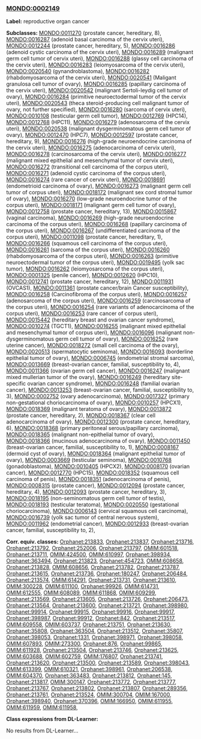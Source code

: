 
### [MONDO:0002149](http://purl.obolibrary.org/obo/MONDO_0002149)
**Label:** reproductive organ cancer

**Subclasses:** [MONDO:0011270](http://purl.obolibrary.org/obo/MONDO_0011270) (prostate cancer, hereditary, 8), [MONDO:0016287](http://purl.obolibrary.org/obo/MONDO_0016287) (adenoid basal carcinoma of the cervix uteri), [MONDO:0012244](http://purl.obolibrary.org/obo/MONDO_0012244) (prostate cancer, hereditary, 5), [MONDO:0016286](http://purl.obolibrary.org/obo/MONDO_0016286) (adenoid cystic carcinoma of the cervix uteri), [MONDO:0016289](http://purl.obolibrary.org/obo/MONDO_0016289) (malignant germ cell tumor of cervix uteri), [MONDO:0016288](http://purl.obolibrary.org/obo/MONDO_0016288) (glassy cell carcinoma of the cervix uteri), [MONDO:0016283](http://purl.obolibrary.org/obo/MONDO_0016283) (leiomyosarcoma of the cervix uteri), [MONDO:0020540](http://purl.obolibrary.org/obo/MONDO_0020540) (gynandroblastoma), [MONDO:0016282](http://purl.obolibrary.org/obo/MONDO_0016282) (rhabdomyosarcoma of the cervix uteri), [MONDO:0020541](http://purl.obolibrary.org/obo/MONDO_0020541) (Maligant granulosa cell tumor of ovary), [MONDO:0016285](http://purl.obolibrary.org/obo/MONDO_0016285) (papillary carcinoma of the cervix uteri), [MONDO:0020542](http://purl.obolibrary.org/obo/MONDO_0020542) (malignant Sertoli-leydig cell tumor of ovary), [MONDO:0016284](http://purl.obolibrary.org/obo/MONDO_0016284) (primitive neuroectodermal tumor of the cervix uteri), [MONDO:0020543](http://purl.obolibrary.org/obo/MONDO_0020543) (theca steroid-producing cell malignant tumor of ovary, not further specified), [MONDO:0016280](http://purl.obolibrary.org/obo/MONDO_0016280) (sarcoma of cervix uteri), [MONDO:0010108](http://purl.obolibrary.org/obo/MONDO_0010108) (testicular germ cell tumor), [MONDO:0012769](http://purl.obolibrary.org/obo/MONDO_0012769) (HPC14), [MONDO:0012768](http://purl.obolibrary.org/obo/MONDO_0012768) (HPC11), [MONDO:0016279](http://purl.obolibrary.org/obo/MONDO_0016279) (adenosarcoma of the cervix uteri), [MONDO:0020538](http://purl.obolibrary.org/obo/MONDO_0020538) (malignant dysgerminomatous germ cell tumor of ovary), [MONDO:0012470](http://purl.obolibrary.org/obo/MONDO_0012470) (HPC7), [MONDO:0012597](http://purl.obolibrary.org/obo/MONDO_0012597) (prostate cancer, hereditary, 9), [MONDO:0016276](http://purl.obolibrary.org/obo/MONDO_0016276) (high-grade neuroendocrine carcinoma of the cervix uteri), [MONDO:0016275](http://purl.obolibrary.org/obo/MONDO_0016275) (adenocarcinoma of cervix uteri), [MONDO:0016278](http://purl.obolibrary.org/obo/MONDO_0016278) (carcinosarcoma of the cervix uteri), [MONDO:0016277](http://purl.obolibrary.org/obo/MONDO_0016277) (malignant mixed epithelial and mesenchymal tumor of cervix uteri), [MONDO:0016272](http://purl.obolibrary.org/obo/MONDO_0016272) (transitional cell carcinoma of the corpus uteri), [MONDO:0016271](http://purl.obolibrary.org/obo/MONDO_0016271) (adenoid cystic carcinoma of the corpus uteri), [MONDO:0016274](http://purl.obolibrary.org/obo/MONDO_0016274) (rare cancer of cervix uteri), [MONDO:0018691](http://purl.obolibrary.org/obo/MONDO_0018691) (endometrioid carcinoma of ovary), [MONDO:0016273](http://purl.obolibrary.org/obo/MONDO_0016273) (malignant germ cell tumor of corpus uteri), [MONDO:0018172](http://purl.obolibrary.org/obo/MONDO_0018172) (malignant sex cord stromal tumor of ovary), [MONDO:0016270](http://purl.obolibrary.org/obo/MONDO_0016270) (low-grade neuroendocrine tumor of the corpus uteri), [MONDO:0018171](http://purl.obolibrary.org/obo/MONDO_0018171) (malignant germ cell tumor of ovary), [MONDO:0012758](http://purl.obolibrary.org/obo/MONDO_0012758) (prostate cancer, hereditary, 13), [MONDO:0015867](http://purl.obolibrary.org/obo/MONDO_0015867) (vaginal carcinoma), [MONDO:0016269](http://purl.obolibrary.org/obo/MONDO_0016269) (high-grade neuroendocrine carcinoma of the corpus uteri), [MONDO:0016268](http://purl.obolibrary.org/obo/MONDO_0016268) (papillary carcinoma of the corpus uteri), [MONDO:0016267](http://purl.obolibrary.org/obo/MONDO_0016267) (undifferentiated carcinoma of the corpus uteri), [MONDO:0011098](http://purl.obolibrary.org/obo/MONDO_0011098) (prostate cancer, hereditary, 1), [MONDO:0016266](http://purl.obolibrary.org/obo/MONDO_0016266) (squamous cell carcinoma of the corpus uteri), [MONDO:0016261](http://purl.obolibrary.org/obo/MONDO_0016261) (sarcoma of the corpus uteri), [MONDO:0016260](http://purl.obolibrary.org/obo/MONDO_0016260) (rhabdomyosarcoma of the corpus uteri), [MONDO:0016263](http://purl.obolibrary.org/obo/MONDO_0016263) (primitive neuroectodermal tumor of the corpus uteri), [MONDO:0019495](http://purl.obolibrary.org/obo/MONDO_0019495) (yolk sac tumor), [MONDO:0016262](http://purl.obolibrary.org/obo/MONDO_0016262) (leiomyosarcoma of the corpus uteri), [MONDO:0001325](http://purl.obolibrary.org/obo/MONDO_0001325) (penile cancer), [MONDO:0012620](http://purl.obolibrary.org/obo/MONDO_0012620) (HPC10), [MONDO:0012741](http://purl.obolibrary.org/obo/MONDO_0012741) (prostate cancer, hereditary, 12), [MONDO:0011931](http://purl.obolibrary.org/obo/MONDO_0011931) (OVCAS1), [MONDO:0011361](http://purl.obolibrary.org/obo/MONDO_0011361) (prostate cancer/brain Cancer susceptibility), [MONDO:0016258](http://purl.obolibrary.org/obo/MONDO_0016258) (Carcinofibroma of the corpus uteri), [MONDO:0016257](http://purl.obolibrary.org/obo/MONDO_0016257) (adenosarcoma of the corpus uteri), [MONDO:0016259](http://purl.obolibrary.org/obo/MONDO_0016259) (carcinosarcoma of the corpus uteri), [MONDO:0016254](http://purl.obolibrary.org/obo/MONDO_0016254) (rare variants of adenocarcinoma of the corpus uteri), [MONDO:0016253](http://purl.obolibrary.org/obo/MONDO_0016253) (rare cancer of corpus uteri), [MONDO:0015442](http://purl.obolibrary.org/obo/MONDO_0015442) (hereditary breast and ovarian cancer syndrome), [MONDO:0010274](http://purl.obolibrary.org/obo/MONDO_0010274) (TGCT1), [MONDO:0016255](http://purl.obolibrary.org/obo/MONDO_0016255) (malignant mixed epithelial and mesenchymal tumor of corpus uteri), [MONDO:0016096](http://purl.obolibrary.org/obo/MONDO_0016096) (malignant non-dysgerminomatous germ cell tumor of ovary), [MONDO:0016252](http://purl.obolibrary.org/obo/MONDO_0016252) (rare uterine cancer), [MONDO:0018272](http://purl.obolibrary.org/obo/MONDO_0018272) (small cell carcinoma of the ovary), [MONDO:0020513](http://purl.obolibrary.org/obo/MONDO_0020513) (spermatocytic seminoma), [MONDO:0016093](http://purl.obolibrary.org/obo/MONDO_0016093) (borderline epithelial tumor of ovary), [MONDO:0006745](http://purl.obolibrary.org/obo/MONDO_0006745) (endometrial stromal sarcoma), [MONDO:0013669](http://purl.obolibrary.org/obo/MONDO_0013669) (breast-ovarian cancer, familial, susceptibility to, 4), [MONDO:0011366](http://purl.obolibrary.org/obo/MONDO_0011366) (ovarian germ cell cancer), [MONDO:0016247](http://purl.obolibrary.org/obo/MONDO_0016247) (malignant mixed mullerian tumor of the ovary), [MONDO:0016249](http://purl.obolibrary.org/obo/MONDO_0016249) (hereditary site-specific ovarian cancer syndrome), [MONDO:0016248](http://purl.obolibrary.org/obo/MONDO_0016248) (familial ovarian cancer), [MONDO:0013253](http://purl.obolibrary.org/obo/MONDO_0013253) (breast-ovarian cancer, familial, susceptibility to, 3), [MONDO:0002752](http://purl.obolibrary.org/obo/MONDO_0002752) (ovary adenocarcinoma), [MONDO:0017327](http://purl.obolibrary.org/obo/MONDO_0017327) (primary non-gestational choriocarcinoma of ovary), [MONDO:0010257](http://purl.obolibrary.org/obo/MONDO_0010257) (HPCX1), [MONDO:0018369](http://purl.obolibrary.org/obo/MONDO_0018369) (malignant teratoma of ovary), [MONDO:0013872](http://purl.obolibrary.org/obo/MONDO_0013872) (prostate cancer, hereditary, 2), [MONDO:0018367](http://purl.obolibrary.org/obo/MONDO_0018367) (clear cell adenocarcinoma of ovary), [MONDO:0012300](http://purl.obolibrary.org/obo/MONDO_0012300) (prostate cancer, hereditary, 6), [MONDO:0018368](http://purl.obolibrary.org/obo/MONDO_0018368) (primary peritoneal serous/papillary carcinoma), [MONDO:0018365](http://purl.obolibrary.org/obo/MONDO_0018365) (malignant non-epithelial tumor of ovary), [MONDO:0018366](http://purl.obolibrary.org/obo/MONDO_0018366) (mucinous adenocarcinoma of ovary), [MONDO:0011450](http://purl.obolibrary.org/obo/MONDO_0011450) (breast-ovarian cancer, familial, susceptibility to, 1), [MONDO:0008167](http://purl.obolibrary.org/obo/MONDO_0008167) (dermoid cyst of ovary), [MONDO:0018364](http://purl.obolibrary.org/obo/MONDO_0018364) (malignant epithelial tumor of ovary), [MONDO:0003669](http://purl.obolibrary.org/obo/MONDO_0003669) (testicular seminoma), [MONDO:0010768](http://purl.obolibrary.org/obo/MONDO_0010768) (gonadoblastoma), [MONDO:0010405](http://purl.obolibrary.org/obo/MONDO_0010405) (HPCX2), [MONDO:0008170](http://purl.obolibrary.org/obo/MONDO_0008170) (ovarian cancer), [MONDO:0012770](http://purl.obolibrary.org/obo/MONDO_0012770) (HPC15), [MONDO:0018352](http://purl.obolibrary.org/obo/MONDO_0018352) (squamous cell carcinoma of penis), [MONDO:0018351](http://purl.obolibrary.org/obo/MONDO_0018351) (adenocarcinoma of penis), [MONDO:0008315](http://purl.obolibrary.org/obo/MONDO_0008315) (prostate cancer), [MONDO:0012094](http://purl.obolibrary.org/obo/MONDO_0012094) (prostate cancer, hereditary, 4), [MONDO:0012093](http://purl.obolibrary.org/obo/MONDO_0012093) (prostate cancer, hereditary, 3), [MONDO:0018195](http://purl.obolibrary.org/obo/MONDO_0018195) (non-seminomatous germ cell tumor of testis), [MONDO:0018193](http://purl.obolibrary.org/obo/MONDO_0018193) (testicular teratoma), [MONDO:0020550](http://purl.obolibrary.org/obo/MONDO_0020550) (gestational choriocarcinoma), [MONDO:0006143](http://purl.obolibrary.org/obo/MONDO_0006143) (cervical squamous cell carcinoma), [MONDO:0016739](http://purl.obolibrary.org/obo/MONDO_0016739) (yolk sac tumor of central nervous system), [MONDO:0011962](http://purl.obolibrary.org/obo/MONDO_0011962) (endometrial cancer), [MONDO:0012933](http://purl.obolibrary.org/obo/MONDO_0012933) (breast-ovarian cancer, familial, susceptibility to, 2), 

**Corr. equiv. classes:** [Orphanet:213833](http://www.orpha.net/ORDO/Orphanet_213833), [Orphanet:213837](http://www.orpha.net/ORDO/Orphanet_213837), [Orphanet:213716](http://www.orpha.net/ORDO/Orphanet_213716), [Orphanet:213792](http://www.orpha.net/ORDO/Orphanet_213792), [Orphanet:252006](http://www.orpha.net/ORDO/Orphanet_252006), [Orphanet:213797](http://www.orpha.net/ORDO/Orphanet_213797), [OMIM:601518](http://purl.obolibrary.org/obo/OMIM_601518), [Orphanet:213711](http://www.orpha.net/ORDO/Orphanet_213711), [OMIM:424500](http://purl.obolibrary.org/obo/OMIM_424500), [OMIM:610997](http://purl.obolibrary.org/obo/OMIM_610997), [Orphanet:398934](http://www.orpha.net/ORDO/Orphanet_398934), [Orphanet:363494](http://www.orpha.net/ORDO/Orphanet_363494), [Orphanet:213823](http://www.orpha.net/ORDO/Orphanet_213823), [Orphanet:454723](http://www.orpha.net/ORDO/Orphanet_454723), [OMIM:608658](http://purl.obolibrary.org/obo/OMIM_608658), [Orphanet:213828](http://www.orpha.net/ORDO/Orphanet_213828), [OMIM:608656](http://purl.obolibrary.org/obo/OMIM_608656), [Orphanet:213782](http://www.orpha.net/ORDO/Orphanet_213782), [Orphanet:213787](http://www.orpha.net/ORDO/Orphanet_213787), [Orphanet:213615](http://www.orpha.net/ORDO/Orphanet_213615), [Orphanet:213736](http://www.orpha.net/ORDO/Orphanet_213736), [Orphanet:180247](http://www.orpha.net/ORDO/Orphanet_180247), [Orphanet:206484](http://www.orpha.net/ORDO/Orphanet_206484), [Orphanet:213574](http://www.orpha.net/ORDO/Orphanet_213574), [OMIM:614291](http://purl.obolibrary.org/obo/OMIM_614291), [Orphanet:213731](http://www.orpha.net/ORDO/Orphanet_213731), [Orphanet:213610](http://www.orpha.net/ORDO/Orphanet_213610), [OMIM:300228](http://purl.obolibrary.org/obo/OMIM_300228), [OMIM:611100](http://purl.obolibrary.org/obo/OMIM_611100), [Orphanet:99926](http://www.orpha.net/ORDO/Orphanet_99926), [OMIM:614731](http://purl.obolibrary.org/obo/OMIM_614731), [OMIM:612555](http://purl.obolibrary.org/obo/OMIM_612555), [OMIM:608089](http://purl.obolibrary.org/obo/OMIM_608089), [OMIM:611868](http://purl.obolibrary.org/obo/OMIM_611868), [OMIM:609299](http://purl.obolibrary.org/obo/OMIM_609299), [Orphanet:213569](http://www.orpha.net/ORDO/Orphanet_213569), [Orphanet:213605](http://www.orpha.net/ORDO/Orphanet_213605), [Orphanet:213726](http://www.orpha.net/ORDO/Orphanet_213726), [Orphanet:206473](http://www.orpha.net/ORDO/Orphanet_206473), [Orphanet:213564](http://www.orpha.net/ORDO/Orphanet_213564), [Orphanet:213600](http://www.orpha.net/ORDO/Orphanet_213600), [Orphanet:213721](http://www.orpha.net/ORDO/Orphanet_213721), [Orphanet:398980](http://www.orpha.net/ORDO/Orphanet_398980), [Orphanet:99914](http://www.orpha.net/ORDO/Orphanet_99914), [Orphanet:99915](http://www.orpha.net/ORDO/Orphanet_99915), [Orphanet:99916](http://www.orpha.net/ORDO/Orphanet_99916), [Orphanet:99917](http://www.orpha.net/ORDO/Orphanet_99917), [Orphanet:398987](http://www.orpha.net/ORDO/Orphanet_398987), [Orphanet:99912](http://www.orpha.net/ORDO/Orphanet_99912), [Orphanet:842](http://www.orpha.net/ORDO/Orphanet_842), [Orphanet:213517](http://www.orpha.net/ORDO/Orphanet_213517), [OMIM:609558](http://purl.obolibrary.org/obo/OMIM_609558), [OMIM:603737](http://purl.obolibrary.org/obo/OMIM_603737), [Orphanet:213751](http://www.orpha.net/ORDO/Orphanet_213751), [Orphanet:213630](http://www.orpha.net/ORDO/Orphanet_213630), [Orphanet:35808](http://www.orpha.net/ORDO/Orphanet_35808), [Orphanet:363504](http://www.orpha.net/ORDO/Orphanet_363504), [Orphanet:213512](http://www.orpha.net/ORDO/Orphanet_213512), [Orphanet:35807](http://www.orpha.net/ORDO/Orphanet_35807), [Orphanet:398053](http://www.orpha.net/ORDO/Orphanet_398053), [Orphanet:1331](http://www.orpha.net/ORDO/Orphanet_1331), [Orphanet:398971](http://www.orpha.net/ORDO/Orphanet_398971), [Orphanet:398058](http://www.orpha.net/ORDO/Orphanet_398058), [OMIM:607893](http://purl.obolibrary.org/obo/OMIM_607893), [OMIM:273300](http://purl.obolibrary.org/obo/OMIM_273300), [Orphanet:876](http://www.orpha.net/ORDO/Orphanet_876), [Orphanet:99865](http://www.orpha.net/ORDO/Orphanet_99865), [OMIM:611928](http://purl.obolibrary.org/obo/OMIM_611928), [Orphanet:213504](http://www.orpha.net/ORDO/Orphanet_213504), [Orphanet:213746](http://www.orpha.net/ORDO/Orphanet_213746), [Orphanet:213625](http://www.orpha.net/ORDO/Orphanet_213625), [OMIM:603688](http://purl.obolibrary.org/obo/OMIM_603688), [OMIM:602759](http://purl.obolibrary.org/obo/OMIM_602759), [OMIM:176807](http://purl.obolibrary.org/obo/OMIM_176807), [Orphanet:213741](http://www.orpha.net/ORDO/Orphanet_213741), [Orphanet:213620](http://www.orpha.net/ORDO/Orphanet_213620), [Orphanet:213500](http://www.orpha.net/ORDO/Orphanet_213500), [Orphanet:213589](http://www.orpha.net/ORDO/Orphanet_213589), [Orphanet:398043](http://www.orpha.net/ORDO/Orphanet_398043), [OMIM:613399](http://purl.obolibrary.org/obo/OMIM_613399), [OMIM:610321](http://purl.obolibrary.org/obo/OMIM_610321), [Orphanet:398961](http://www.orpha.net/ORDO/Orphanet_398961), [Orphanet:206538](http://www.orpha.net/ORDO/Orphanet_206538), [OMIM:604370](http://purl.obolibrary.org/obo/OMIM_604370), [Orphanet:363483](http://www.orpha.net/ORDO/Orphanet_363483), [Orphanet:213812](http://www.orpha.net/ORDO/Orphanet_213812), [Orphanet:145](http://www.orpha.net/ORDO/Orphanet_145), [Orphanet:213817](http://www.orpha.net/ORDO/Orphanet_213817), [OMIM:300147](http://purl.obolibrary.org/obo/OMIM_300147), [Orphanet:213772](http://www.orpha.net/ORDO/Orphanet_213772), [Orphanet:213777](http://www.orpha.net/ORDO/Orphanet_213777), [Orphanet:213767](http://www.orpha.net/ORDO/Orphanet_213767), [Orphanet:213802](http://www.orpha.net/ORDO/Orphanet_213802), [Orphanet:213807](http://www.orpha.net/ORDO/Orphanet_213807), [Orphanet:289356](http://www.orpha.net/ORDO/Orphanet_289356), [Orphanet:213761](http://www.orpha.net/ORDO/Orphanet_213761), [Orphanet:213524](http://www.orpha.net/ORDO/Orphanet_213524), [OMIM:300704](http://purl.obolibrary.org/obo/OMIM_300704), [OMIM:167000](http://purl.obolibrary.org/obo/OMIM_167000), [Orphanet:398940](http://www.orpha.net/ORDO/Orphanet_398940), [Orphanet:370396](http://www.orpha.net/ORDO/Orphanet_370396), [OMIM:166950](http://purl.obolibrary.org/obo/OMIM_166950), [OMIM:611955](http://purl.obolibrary.org/obo/OMIM_611955), [OMIM:611959](http://purl.obolibrary.org/obo/OMIM_611959), [OMIM:611958](http://purl.obolibrary.org/obo/OMIM_611958), 

**Class expressions from DL-Learner:**

No results from DL-Learner...



